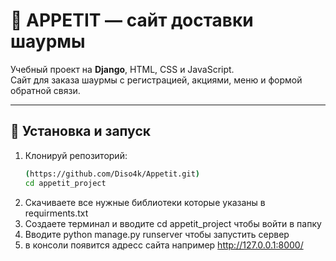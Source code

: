 # 🍔 APPETIT — сайт доставки шаурмы

Учебный проект на **Django**, HTML, CSS и JavaScript.  
Сайт для заказа шаурмы с регистрацией, акциями, меню и формой обратной связи.

---

## 🚀 Установка и запуск

1. Клонируй репозиторий:
   ```bash
   (https://github.com/Diso4k/Appetit.git)
   cd appetit_project

2. Скачиваете все нужные библиотеки которые указаны в requirments.txt
3. Создаете терминал и вводите cd appetit_project чтобы войти в папку
4. Вводите python manage.py runserver чтобы запустить сервер
5. в консоли появится адресс сайта например http://127.0.0.1:8000/
